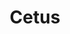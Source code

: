 ---
title: "Cetus"
hashtag: cetus
borders:
  - Aquarius
  - Aries
  - Eridanus
  - Fornax
  - Pisces
  - Sculptor
  - Taurus
tags:
  - Constellation
---